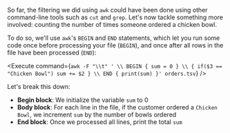 <script>
import Execute from "components/Execute.svelte";
</script>

So far, the filtering we did using `awk` could have been done using other command-line tools such as `cut` and `grep`. Let's now tackle something more involved: counting the number of times someone ordered a chicken bowl.

To do so, we'll use `awk`'s `BEGIN` and `END` statements, which let you run some code once before processing your file (`BEGIN`), and once after all rows in the file have been processed (`END`):

<Execute command={`awk -F "\\t" ' \\ BEGIN { sum = 0 } \\ { if($3 == "Chicken Bowl") sum += $2 } \\ END { print(sum) }' orders.tsv`} />

Let's break this down:

* **Begin block**: We initialize the variable `sum` to 0
* **Body block**: For each line in the file, if the customer ordered a `Chicken Bowl`, we increment `sum` by the number of bowls ordered
* **End block**: Once we processed all lines, print the total `sum`
